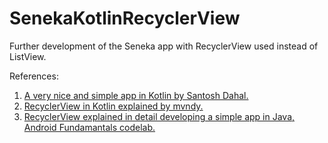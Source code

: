 # SenekaKotlinRecyclerView
Further development of the Seneka app with RecyclerView used instead of ListView.

References:
1. [A very nice and simple app in Kotlin by Santosh Dahal.](https://www.suntos.com.np/kotlin-android-sample-projects-with-source-code-in-android-studio/simple-recyclerview-android-example-in-kotlin-source-code.html)
2. [RecyclerView in Kotlin explained by mvndy.](https://medium.com/@hinchman_amanda/working-with-recyclerview-in-android-kotlin-84a62aef94ec)
3. [RecyclerView explained in detail developing a simple app in Java, Android Fundamantals codelab.](https://codelabs.developers.google.com/codelabs/android-training-create-recycler-view/index.html?index=..%2F..%2Fandroid-training#0)
